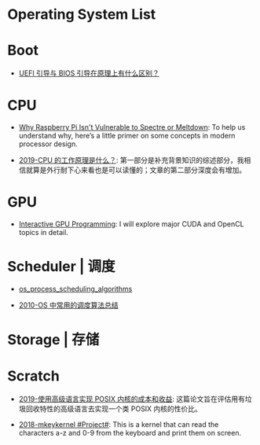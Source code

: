 # Operating System List

# Boot

- [UEFI 引导与 BIOS 引导在原理上有什么区别？](https://www.zhihu.com/question/21672895/answer/774538058)

# CPU

- [Why Raspberry Pi Isn't Vulnerable to Spectre or Meltdown](http://t.cn/RH3DVKj): To help us understand why, here’s a little primer on some concepts in modern processor design.

- [2019-CPU 的工作原理是什么？](https://www.zhihu.com/question/40571490/answer/746043817): 第一部分是补充背景知识的综述部分，我相信就算是外行耐下心来看也是可以读懂的；文章的第二部分深度会有增加。

# GPU

- [Interactive GPU Programming](https://parg.co/UiQ): I will explore major CUDA and OpenCL topics in detail.

# Scheduler | 调度

- [os_process_scheduling_algorithms](http://www.tutorialspoint.com/operating_system/os_process_scheduling_algorithms.htm)

- [2010-OS 中常用的调度算法总结](http://blog.chinaunix.net/uid-25132162-id-361291.html)

# Storage | 存储

# Scratch

- [2019-使用高级语言实现 POSIX 内核的成本和收益](https://www.zhihu.com/question/326571508/answer/703388743): 这篇论文旨在评估用有垃圾回收特性的高级语言去实现一个类 POSIX 内核的性价比。

- [2018-mkeykernel #Project#](https://github.com/arjun024/mkeykernel): This is a kernel that can read the characters a-z and 0-9 from the keyboard and print them on screen.
